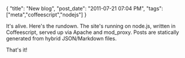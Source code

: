 {
    "title": "New blog",
    "post_date": "2011-07-21 07:04 PM",
    "tags": ["meta","coffeescript","nodejs"]
}

It's alive. Here's the rundown. The site's running on node.js,
written in Coffeescript, served up via Apache and mod_proxy. Posts are
statically generated from hybrid JSON/Markdown files.

That's it!